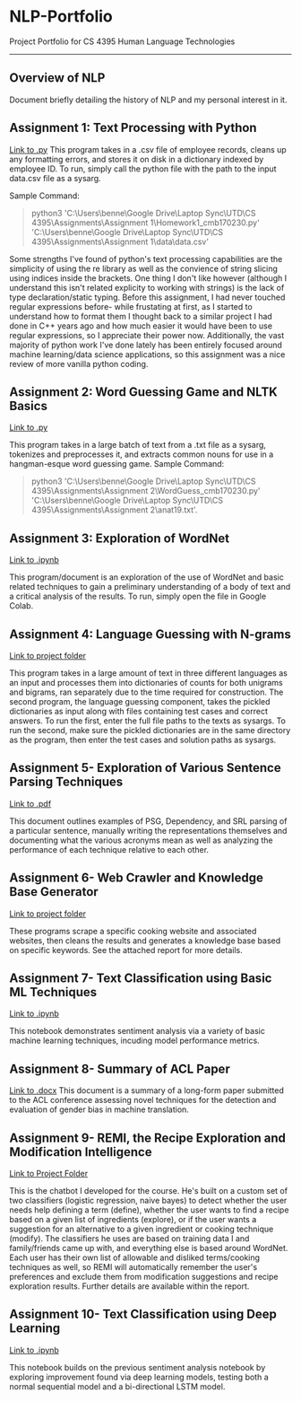# NLP-Portfolio
Project Portfolio for CS 4395 Human Language Technologies
_________________________________________________________________________________________________________________________________________________________________________

## Overview of NLP
Document briefly detailing the history of NLP and my personal interest in it.


## Assignment 1: Text Processing with Python
[Link to .py](https://github.com/cmb170230/NLP-Portfolio/blob/85485e11ef077cc5f42e053b5996edab139d375e/Homework1_cmb170230.py)
This program takes in a .csv file of employee records, cleans up any formatting errors, and stores it on disk in a dictionary indexed by employee ID.
To run, simply call the python file with the path to the input data.csv file as a sysarg.

Sample Command: 
> python3 'C:\Users\benne\Google Drive\Laptop Sync\UTD\CS 4395\Assignments\Assignment 1\Homework1_cmb170230.py' 'C:\Users\benne\Google Drive\Laptop Sync\UTD\CS 4395\Assignments\Assignment 1\data\data.csv'

Some strengths I've found of python's text processing capabilities are the simplicity of using the re library as well as the convience of string slicing using indices inside the brackets. One thing I don't like however (although I understand this isn't related explicity to working with strings) is the lack of type declaration/static typing.
Before this assignment, I had never touched regular expressions before- while frustating at first, as I started to understand how to format them I thought back to a similar project I had done in C++ years ago and how much easier it would have been to use regular expressions, so I appreciate their power now. Additionally, the vast majority of python work I've done lately has been entirely focused around machine learning/data science applications, so this assignment was a nice review of more vanilla python coding.

## Assignment 2: Word Guessing Game and NLTK Basics
[Link to .py](https://github.com/cmb170230/NLP-Portfolio/blob/3653578734decc4993fb90fd01f95f24214a6861/WordGuess_cmb170230.py) 

This program takes in a large batch of text from a .txt file as a sysarg, tokenizes and preprocesses it, and extracts common nouns for use in a hangman-esque word guessing game.
Sample Command:
> python3 'C:\Users\benne\Google Drive\Laptop Sync\UTD\CS 4395\Assignments\Assignment 2\WordGuess_cmb170230.py' 'C:\Users\benne\Google Drive\Laptop Sync\UTD\CS 4395\Assignments\Assignment 2\anat19.txt'.

## Assignment 3: Exploration of WordNet
[Link to .ipynb](https://github.com/cmb170230/NLP-Portfolio/blob/045b16c1d0792120ac2190f8bcd981f6f91c3a5e/CS_4395_WordNet.ipynb)

This program/document is an exploration of the use of WordNet and basic related techniques to gain a preliminary understanding of a body of text and a critical analysis of the results. To run, simply open the file in Google Colab.

## Assignment 4: Language Guessing with N-grams
[Link to project folder](https://github.com/cmb170230/NLP-Portfolio/tree/main/N-grams) 

This program takes in a large amount of text in three different languages as an input and processes them into dictionaries of counts for both unigrams and bigrams, ran separately due to the time required for construction. The second program, the language guessing component, takes the pickled dictionaries as input along with files containing test cases and correct answers. To run the first, enter the full file paths to the texts as sysargs. To run the second, make sure the pickled dictionaries are in the same directory as the program, then enter the test cases and solution paths as sysargs.

## Assignment 5- Exploration of Various Sentence Parsing Techniques
[Link to .pdf](https://github.com/cmb170230/NLP-Portfolio/blob/7f1b0aa009f0347d1236955f76225b4f9c97e39d/Sentence_Parsing_cmb170230.pdf) 

This document outlines examples of PSG, Dependency, and SRL parsing of a particular sentence, manually writing the representations themselves and documenting what the various acronyms mean as well as analyzing the performance of each technique relative to each other.

## Assignment 6- Web Crawler and Knowledge Base Generator
[Link to project folder](https://github.com/cmb170230/NLP-Portfolio/tree/main/Web%20Crawler)

These programs scrape a specific cooking website and associated websites, then cleans the results and generates a knowledge base based on specific keywords. See the attached report for more details.

## Assignment 7- Text Classification using Basic ML Techniques
[Link to .ipynb](https://github.com/cmb170230/NLP-Portfolio/blob/67259e4424bf7bf3ec4d1170df7b67031bec6384/Text%20Classification/Sentiment%20Analysis%20with%20NB,%20LogRegression,%20and%20NN%20Classifiers.ipynb)

This notebook demonstrates sentiment analysis via a variety of basic machine learning techniques, incuding model performance metrics.

## Assignment 8- Summary of ACL Paper
[Link to .docx](https://github.com/cmb170230/NLP-Portfolio/blob/649920c6d0e3f3ca45aa141e594612adb10caa7d/Gender_Bias_Summary_cmb170230.docx)
This document is a summary of a long-form paper submitted to the ACL conference assessing novel techniques for the detection and evaluation of gender bias in machine translation. 

## Assignment 9- REMI, the Recipe Exploration and Modification Intelligence

[Link to Project Folder](https://github.com/cmb170230/NLP-Portfolio/tree/main/REMI)

This is the chatbot I developed for the course. He's built on a custom set of two classifiers (logistic regression, naive bayes) to detect whether the user needs help defining a term (define), whether the user wants to find a recipe based on a given list of ingredients (explore), or if the user wants a suggestion for an alternative to a given ingredient or cooking technique (modify). The classifiers he uses are based on training data I and family/friends came up with, and everything else is based around WordNet. Each user has their own list of allowable and disliked terms/cooking techniques as well, so REMI will automatically remember the user's preferences and exclude them from modification suggestions and recipe exploration results. Further details are available within the report.

## Assignment 10- Text Classification using Deep Learning
[Link to .ipynb](https://github.com/cmb170230/NLP-Portfolio/blob/649920c6d0e3f3ca45aa141e594612adb10caa7d/CS_4395_Text_Classification2.ipynb)

This notebook builds on the previous sentiment analysis notebook by exploring improvement found via deep learning models, testing both a normal sequential model and a bi-directional LSTM model.
